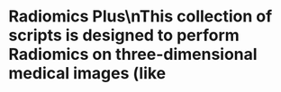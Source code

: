 # Radiomics Plus\nThis collection of scripts is designed to perform Radiomics on three-dimensional medical images (like